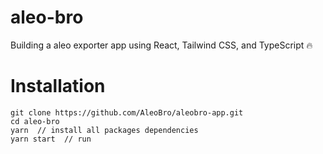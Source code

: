# aleo-bro

Building a aleo exporter app using React, Tailwind CSS, and TypeScript 🔥

# Installation

```run 
git clone https://github.com/AleoBro/aleobro-app.git
cd aleo-bro
yarn  // install all packages dependencies
yarn start  // run 
```
